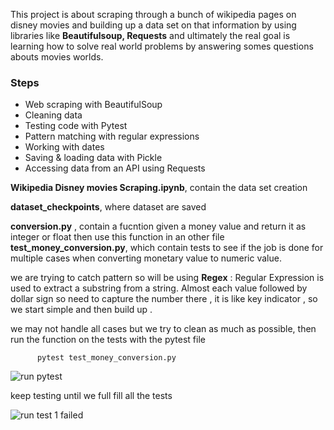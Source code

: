 
This project is about scraping through a bunch of wikipedia pages on disney movies and building up a data set on that information by using libraries like __Beautifulsoup, Requests__ and ultimately the real goal is learning how to solve real world problems by answering somes questions abouts movies worlds.

### Steps
- Web scraping with BeautifulSoup
- Cleaning data
- Testing code with Pytest
- Pattern matching with regular expressions
- Working with dates
- Saving & loading data with Pickle
- Accessing data from an API using Requests

__Wikipedia Disney movies Scraping.ipynb__, contain the data set creation

__dataset_checkpoints__, where dataset are saved 

__conversion.py__ , contain a fucntion given a money value and return it as integer or float then use this function in an other file __test_money_conversion.py__, which contain tests to see if the job is done for multiple cases when converting monetary value to numeric value.

 
we are trying to catch pattern so will be using __Regex__ : Regular Expression is used to extract a substring from a string. Almost each value followed by dollar sign so need to capture the number there , it is like key indicator , so we start simple and then build up .

we may not handle all cases but we try to clean as much as possible, then run the function on the tests with the pytest file 
          
          pytest test_money_conversion.py

![run pytest](https://user-images.githubusercontent.com/26963240/144080476-703820e2-65da-439e-b6c3-daca4a9b9cbc.png)
 
keep testing until we full fill all the tests

![run test 1 failed](https://user-images.githubusercontent.com/26963240/145377441-ecc4d0b7-0864-41d5-ab90-5b271ec1ebe9.png)
